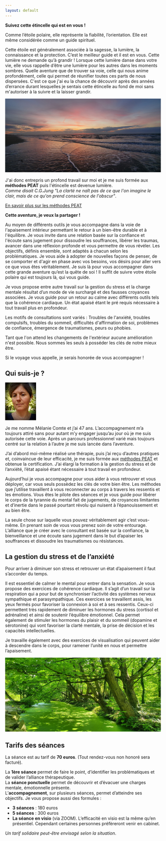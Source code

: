 ```yaml
---
layout: default
---
```


**Suivez cette étincelle qui est en vous !**

Comme l’étoile polaire, elle représente la fiabilité, l’orientation. Elle est même considérée comme un guide spirituel.

Cette étoile est généralement associée à la sagesse, la lumière, la connaissance et la protection.
C’est le meilleur guide et il est en vous. Cette lumière ne demande qu’à grandir !
Lorsque cette lumière danse dans votre vie, elle vous rappelle d’être une lumière pour les autres dans les moments sombres.
Quelle aventure que de trouver sa voie, celle qui nous anime profondément, celle qui permet de réunifier
toutes ces parts de nous dispersées. C'est ce que j'ai eu la chance de découvrir après des années d’errance durant
lesquelles je sentais cette étincelle au fond de moi sans m'autoriser à la suivre et la laisser grandir.

![étoile polaire](img/beach.jpg)

J'ai donc entrepris un profond travail sur moi et je me suis formée aux **méthodes PEAT**
puis l'étincelle est devenue lumière. \
*Comme disait C.G.Jung "La clarté ne naît pas de ce que l'on imagine le clair, mais de ce qu'on prend conscience de l'obscur"*.

[En savoir plus sur les méthodes PEAT](./peat.html)

**Cette aventure, je veux la partager !**

Au moyen de différents outils je vous accompagne dans la voie de l'apaisement intérieur permettant
le retour à un bien-être durable et à l'équilibre.
Je vous invite dans une relation basée sur la confiance et l'écoute sans jugement pour dissoudre les souffrances,
libérer les traumas, avancer dans une réflexion profonde et vous permettre de vous révéler.
Les objectifs, définis ensemble, sont adaptés à chacun selon les problématiques.
Je vous aide à adopter de nouvelles façons de penser, de se comporter et d'agir en phase avec vos besoins,
vos désirs pour aller vers ce que vous êtes véritablement.
Je suis là pour vous accompagner dans cette grande aventure qu’est la quête de soi !
Il suffit de suivre votre étoile polaire qui est toujours là, qui vous guide.

Je vous propose entre autre travail sur la gestion du stress et la charge mentale résultat d’un mode de vie surchargé
et des fausses croyances associées. Je vous guide pour un retour au calme avec différents outils tels que la cohérence cardiaque.
Un état apaisé étant le pré requis nécessaire à tout travail plus en profondeur.

Les motifs de consultations sont variés : Troubles de l'anxiété, troubles compulsifs, troubles du sommeil,
difficultés d'affirmation de soi, problèmes de confiance, émergence de traumatismes, peurs ou phobies.

Tant que l'on attend les changements de l'extérieur aucune amélioration n'est possible.
Nous sommes les seuls à posséder les clés de notre mieux être.

Si le voyage vous appelle, je serais honorée de vous accompagner !

## Qui suis-je ?

![mélanie comte](img/melanie_comte.jpg)

Je me nomme Mélanie Comte et j’ai 47 ans. L’accompagnement m’a toujours attiré sans pour autant m’y engager
jusqu’au jour où je me suis autorisée cette voie. Après un parcours professionnel varié mais toujours centré
sur la relation à l’autre je me suis lancée dans l’aventure.

J’ai d’abord moi-même réalisé une thérapie, puis j’ai reçu d’autres pratiques et, coinvaincue de leur efficacité,
je me suis formée aux [méthodes PEAT](./peat.html) et obtenue la certification.
J’ai élargi la formation à la gestion du stress et de l’anxiété,
l’état apaisé étant nécessaire à tout travail en profondeur.

Aujourd’hui je vous accompagne pour vous aider à vous retrouver et vous déployer, car vous seuls possèdez les clés de
votre bien être. Les méthodes que j’utilise travaillent à vous reconnecter au corps à travers les ressentis et les émotions.
Vous êtes le pilote des séances et je vous guide pour libérer le corps de la tyrannie du mental fait de jugements,
de croyances limitantes et d’inertie dans le passé pourtant révolu qui nuisent à l’épanouissement et au bien être.

La seule chose sur laquelle vous pouvez véritablement agir c’est vous-même.
En prenant soin de vous vous prenez soin de votre entourage.
L’alliance que je créer avec le consultant est basée sur la confiance, la bienveillance et une écoute sans jugement
dans le but d’apaiser les souffrances et dissoudre les traumatismes ou résistances.

## La gestion du stress et de l’anxiété

Pour arriver à diminuer son stress et retrouver un état d’apaisement il faut s’accorder du temps.

Il est essentiel de calmer le mental pour entrer dans la sensation. Je vous propose des exercices de cohérence cardiaque.
Il s’agit d’un travail sur la respiration qui a pour but de synchroniser l’activité des systèmes nerveux sympathique
et parasympathique. Ces exercices se travaillent assis, les yeux fermés pour favoriser la connexion à soi et à ses ressentis.
Ceux-ci permettent très rapidement de diminuer les hormones du stress (cortisol et adrénaline)
et ainsi de soutenir l’équilibre émotionnel.
Cela permet également de stimuler les hormones du plaisir et du sommeil (dopamine et sérotonine) qui vont favoriser la clarté
mentale, la prise de décision et les capacités intellectuelles.

Je travaille également avec des exercices de visualisation qui peuvent aider à descendre dans le corps,
pour ramener l’unité en nous et permettre l’apaisement.

![forêt verte](img/green.jpg)

## Tarifs des séances

La séance est au tarif de **70 euros**. (Tout rendez-vous non honoré sera facturé).

La **1ère séance** permet de faire le point, d’identifier les problématiques et de valider l’alliance thérapeutique. \
La **séance ponctuelle** permet de découvrir et d’évacuer une charges mentale, émotionnelle présente. \
L’**accompagnement**, sur plusieurs séances, permet d’atteindre ses objectifs. Je vous propose aussi des formules :

* **3 séances** : 180 euros
* **5 séances** : 300 euros
* **La séance en visio** (via ZOOM). L’efficacité en visio est la même qu’en présentiel. Cependant certaines personnes préfèreront venir en cabinet.

*Un tarif solidaire peut-être envisagé selon la situation*.
